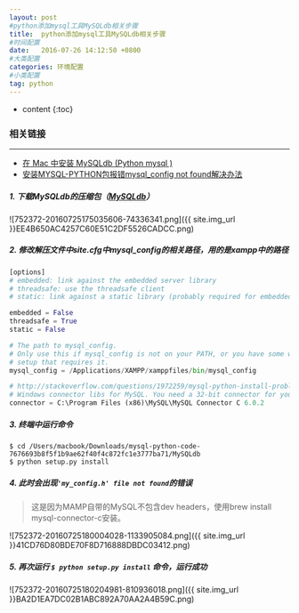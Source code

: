 ```yaml
---
layout: post
#python添加mysql工具MySQLdb相关步骤
title:  python添加mysql工具MySQLdb相关步骤
#时间配置
date:   2016-07-26 14:12:50 +0800
#大类配置
categories: 环境配置
#小类配置
tag: python
---
```


* content
{:toc}

### 相关链接
---

* <a href="http://blog.csdn.net/janronehoo/article/details/25207825" target="_blank">在 Mac 中安装 MySQLdb (Python mysql )</a><br>
* <a href="http://www.52codes.net/article/1003.html" target="_blank">安装MYSQL-PYTHON包报错mysql_config not found解决办法</a><br>


##### 1. 下载MySQLdb的压缩包（<a href="https://sourceforge.net/p/mysql-python/code/ci/master/tree/" target="_blank">MySQLdb</a>）

![752372-20160725175035606-74336341.png]({{ site.img_url }}EE4B650AC4257C60E51C2DF5526CADCC.png)

##### 2. 修改解压文件中site.cfg中mysql_config的相关路径，用的是xampp中的路径

```py
[options]
# embedded: link against the embedded server library
# threadsafe: use the threadsafe client
# static: link against a static library (probably required for embedded)

embedded = False
threadsafe = True
static = False

# The path to mysql_config.
# Only use this if mysql_config is not on your PATH, or you have some weird
# setup that requires it.
mysql_config = /Applications/XAMPP/xamppfiles/bin/mysql_config 

# http://stackoverflow.com/questions/1972259/mysql-python-install-problem-using-virtualenv-windows-pip
# Windows connector libs for MySQL. You need a 32-bit connector for your 32-bit Python build.
connector = C:\Program Files (x86)\MySQL\MySQL Connector C 6.0.2
```

##### 3. 终端中运行命令

```shell
$ cd /Users/macbook/Downloads/mysql-python-code-7676693b8f5f1b9ae62f40f4c872fc1e3777ba71/MySQLdb 
$ python setup.py install
```

##### 4. 此时会出现`'my_config.h' file not found`的错误

> 这是因为MAMP自带的MySQL不包含dev headers，使用brew install mysql-connector-c安装。

![752372-20160725180004028-1133905084.png]({{ site.img_url }}41CD76D80BDE70F8D716888DBDC03412.png)

##### 5. 再次运行 `$ python setup.py install` 命令，运行成功

![752372-20160725180204981-810936018.png]({{ site.img_url }}BA2D1EA7DC02B1ABC892A70AA2A4B59C.png)